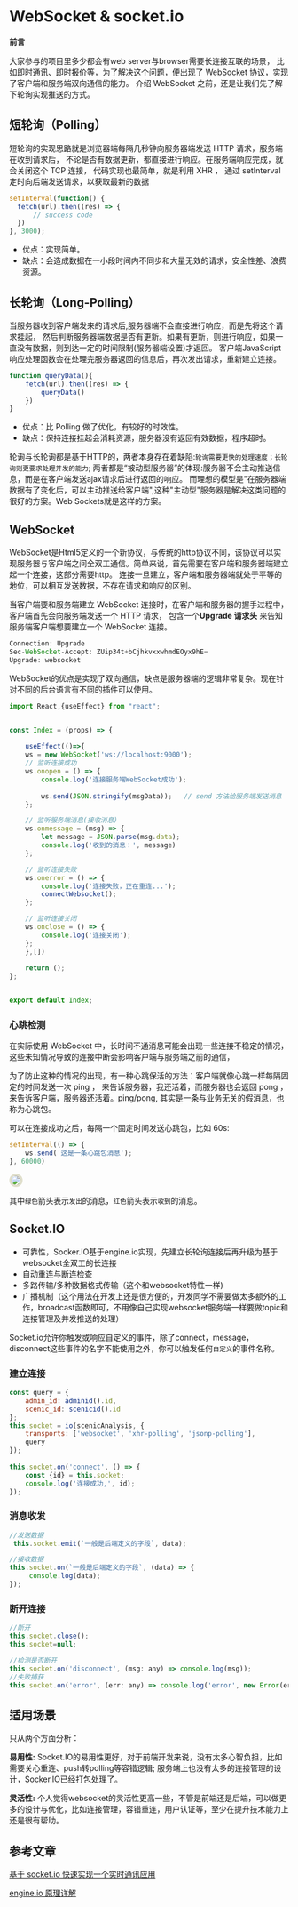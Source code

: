 

# WebSocket & socket.io


**前言**

大家参与的项目里多少都会有web server与browser需要长连接互联的场景，
比如即时通讯、即时报价等，为了解决这个问题，便出现了 WebSocket 协议，实现了客户端和服务端双向通信的能力。
介绍 WebSocket 之前，还是让我们先了解下轮询实现推送的方式。

## 短轮询（Polling）

短轮询的实现思路就是浏览器端每隔几秒钟向服务器端发送 HTTP 请求，服务端在收到请求后，
不论是否有数据更新，都直接进行响应。在服务端响应完成，就会关闭这个 TCP 连接，
代码实现也最简单，就是利用 XHR ， 通过 setInterval 定时向后端发送请求，以获取最新的数据

```javascript
setInterval(function() {
  fetch(url).then((res) => {
      // success code
  })
}, 3000);

```

- 优点：实现简单。
- 缺点：会造成数据在一小段时间内不同步和大量无效的请求，安全性差、浪费资源。

## 长轮询（Long-Polling）

当服务器收到客户端发来的请求后,服务器端不会直接进行响应，而是先将这个请求挂起，
然后判断服务器端数据是否有更新。如果有更新，则进行响应，如果一直没有数据，则到达一定的时间限制(服务器端设置)才返回。
客户端JavaScript响应处理函数会在处理完服务器返回的信息后，再次发出请求，重新建立连接。

```javascript
function queryData(){
    fetch(url).then((res) => {
        queryData()
    })
}
```

- 优点：比 Polling 做了优化，有较好的时效性。
- 缺点：保持连接挂起会消耗资源，服务器没有返回有效数据，程序超时。



轮询与长轮询都是基于HTTP的，两者本身存在着缺陷:`轮询需要更快的处理速度；长轮询则更要求处理并发的能力`;
两者都是“被动型服务器”的体现:服务器不会主动推送信息，而是在客户端发送ajax请求后进行返回的响应。
而理想的模型是"在服务器端数据有了变化后，可以主动推送给客户端",这种"主动型"服务器是解决这类问题的很好的方案。Web Sockets就是这样的方案。


## WebSocket

WebSocket是Html5定义的一个新协议，与传统的http协议不同，该协议可以实现服务器与客户端之间全双工通信。简单来说，首先需要在客户端和服务器端建立起一个连接，这部分需要http。
连接一旦建立，客户端和服务器端就处于平等的地位，可以相互发送数据，不存在请求和响应的区别。

当客户端要和服务端建立 WebSocket 连接时，在客户端和服务器的握手过程中，客户端首先会向服务端发送一个 HTTP 请求，
包含一个**Upgrade 请求头** 来告知服务端客户端想要建立一个 WebSocket 连接。

```javascript
Connection: Upgrade
Sec-WebSocket-Accept: ZUip34t+bCjhkvxxwhmdEOyx9hE=
Upgrade: websocket
```

WebSocket的优点是实现了双向通信，缺点是服务器端的逻辑非常复杂。现在针对不同的后台语言有不同的插件可以使用。

```javascript
import React,{useEffect} from "react";


const Index = (props) => {
    
    useEffect(()=>{
    ws = new WebSocket('ws://localhost:9000');
    // 监听连接成功
    ws.onopen = () => {
        console.log('连接服务端WebSocket成功');
        
        ws.send(JSON.stringify(msgData));	// send 方法给服务端发送消息
    };

    // 监听服务端消息(接收消息)
    ws.onmessage = (msg) => {
        let message = JSON.parse(msg.data);
        console.log('收到的消息：', message)
    };

    // 监听连接失败
    ws.onerror = () => {
        console.log('连接失败，正在重连...');
        connectWebsocket();
    };

    // 监听连接关闭
    ws.onclose = () => {
        console.log('连接关闭');
    };
    },[])
    
    return ();
};


export default Index;

```

### 心跳检测

在实际使用 WebSocket 中，长时间不通消息可能会出现一些连接不稳定的情况，这些未知情况导致的连接中断会影响客户端与服务端之前的通信，

为了防止这种的情况的出现，有一种心跳保活的方法：客户端就像心跳一样每隔固定的时间发送一次 ping ，
来告诉服务器，我还活着，而服务器也会返回 pong ，来告诉客户端，服务器还活着。ping/pong,
其实是一条与业务无关的假消息，也称为心跳包。

可以在连接成功之后，每隔一个固定时间发送心跳包，比如 60s:

```javascript
setInterval(() => {
    ws.send('这是一条心跳包消息');
}, 60000)
```


<img style="border: .3em solid #e0dfcc;border-radius: 1em;width：98%"  src="https://ae01.alicdn.com/kf/H2ca9851f8d104b37bfe96f78b39e34966.png">

其中`绿色`箭头表示`发出`的消息，`红色`箭头表示`收到`的消息。


## Socket.IO

- 可靠性，Socker.IO基于engine.io实现，先建立长轮询连接后再升级为基于websocket全双工的长连接
- 自动重连与断连检查
- 多路传输/多种数据格式传输（这个和websocket特性一样)
- 广播机制（这个用法在开发上还是很方便的，开发同学不需要做太多额外的工作，broadcast函数即可，不用像自己实现websocket服务端一样要做topic和连接管理及并发推送的处理）


Socket.io允许你触发或响应自定义的事件，除了connect，message，disconnect这些事件的名字不能使用之外，你可以触发任何`自定义`的事件名称。

### 建立连接

```javascript
const query = {
    admin_id: adminid().id,
    scenic_id: scenicid().id
};
this.socket = io(scenicAnalysis, {
    transports: ['websocket', 'xhr-polling', 'jsonp-polling'],
    query
});
 
this.socket.on('connect', () => {
    const {id} = this.socket;
    console.log('连接成功,', id);
});
```

### 消息收发

```javascript
//发送数据
 this.socket.emit(`一般是后端定义的字段`, data);

//接收数据
this.socket.on(`一般是后端定义的字段`, (data) => {
     console.log(data);
});
```

### 断开连接

```javascript
//断开
this.socket.close();
this.socket=null;

//检测是否断开
this.socket.on('disconnect', (msg: any) => console.log(msg));
//失败捕获
this.socket.on('error', (err: any) => console.log('error', new Error(err)))
```


## 适用场景

只从两个方面分析：

**易用性:** Socket.IO的易用性更好，对于前端开发来说，没有太多心智负担，比如需要关心重连、push转polling等容错逻辑; 服务端上也没有太多的连接管理的设计，Socker.IO已经打包处理了。

**灵活性:** 个人觉得websocket的灵活性更高一些，不管是前端还是后端，可以做更多的设计与优化，比如连接管理，容错重连，用户认证等，至少在提升技术能力上还是很有帮助。


## 参考文章

[基于 socket.io 快速实现一个实时通讯应用](https://juejin.im/post/5cbd154be51d456e442ff348)

[engine.io 原理详解](https://blog.csdn.net/u013243347/article/details/86661778)

